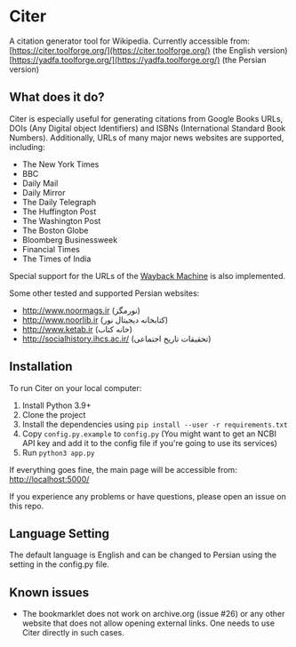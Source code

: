 # Citer

A citation generator tool for Wikipedia. Currently accessible from:\
[https://citer.toolforge.org/](https://citer.toolforge.org/) (the English version)\
[https://yadfa.toolforge.org/](https://yadfa.toolforge.org/) (the Persian version)

## What does it do?

Citer is especially useful for generating citations from Google Books URLs, DOIs (Any Digital object Identifiers) and ISBNs (International Standard Book Numbers).
Additionally, URLs of many major news websites are supported, including:

* The New York Times
* BBC
* Daily Mail
* Daily Mirror
* The Daily Telegraph
* The Huffington Post
* The Washington Post
* The Boston Globe
* Bloomberg Businessweek
* Financial Times
* The Times of India

Special support for the URLs of the [Wayback Machine](https://en.wikipedia.org/wiki/Wayback_Machine) is also implemented.

Some other tested and supported Persian websites:
* http://www.noormags.ir (نورمگز)
* http://www.noorlib.ir (کتابخانه دیجیتال نور)
* http://www.ketab.ir (خانه كتاب)
* http://socialhistory.ihcs.ac.ir/ (تحقیقات تاریخ اجتماعی)


## Installation

To run Citer on your local computer:

1. Install Python 3.9+
2. Clone the project
3. Install the dependencies using `pip install --user -r requirements.txt`
4. Copy `config.py.example` to `config.py` (You might want to get an NCBI API key and add it to the config file if you're going to use its services)
5. Run `python3 app.py`

If everything goes fine, the main page will be accessible from:\
    [http://localhost:5000/](http://localhost:5000/)

If you experience any problems or have questions, please open an issue on this repo.

## Language Setting
The default language is English and can be changed to Persian using the setting in the config.py file.


## Known issues
* The bookmarklet does not work on archive.org (issue #26) or any other website that does not allow opening external links. One needs to use Citer directly in such cases.
